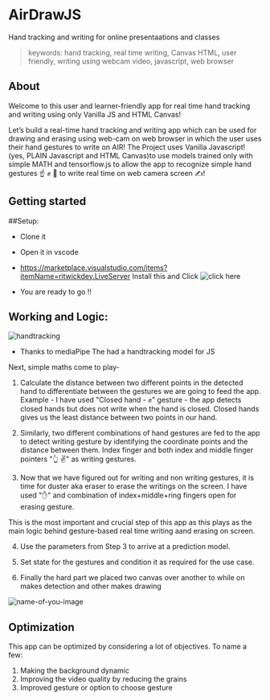# AirDrawJS
Hand tracking and writing for online presentaations and classes

> keywords: hand tracking, real time writing, Canvas HTML, user friendly, writing using webcam video, javascript, web browser

## About

Welcome to this user and learner-friendly app for real time hand tracking and writing using only Vanilla  JS and HTML Canvas! 

Let’s build a real-time hand tracking and writing app which can be used for drawing and erasing using web-cam on web browser in which the user uses their hand gestures to write on AIR! 
The Project uses Vanilla Javascript! (yes, PLAIN Javascript and HTML Canvas)to use models trained only with simple MATH and tensorflow.js to allow the app to recognize simple hand gestures ☝ ✊ 🤚 to write real time on web camera screen ✍!

## Getting started

##Setup:
+ Clone it
+ Open it in vscode
+ https://marketplace.visualstudio.com/items?itemName=ritwickdey.LiveServer Install this and Click
![click here](https://raw.githubusercontent.com/ritwickdey/vscode-live-server/master/images/Screenshot/vscode-live-server-statusbar-3.jpg)

+ You are ready to go !!

## Working and Logic: 

![handtracking](https://github.com/badboysm890/ML_Scratch_Surface/raw/master/Screenshot%202021-06-19%20at%2021-34-30%20hand_tracking_3d_android_gpu%20gif%20(GIF%20Image%2C%20300%20%C3%97%20564%20pixels).png)
 
+ Thanks to mediaPipe The had a handtracking model for JS 

Next, simple maths come to play- 
1. Calculate the distance between two different points in the detected hand to differentiate between the gestures we are going to feed the app.
Example - I have used "Closed hand - ✊" gesture - the app detects closed hands but does not write when the hand is closed. Closed hands gives us the least distance between two points in our hand.

2. Similarly, two different combinations of hand gestures are fed to the app to detect writing gesture by identifying the coordinate points and the distance between them. Index finger and both index and middle finger pointers "👆 ✌" as writing gestures.

3. Now that we have figured out for writing and non writing gestures, it is time for duster aka eraser to erase the writings on the screen. I have used "✋" and combination of index+middle+ring fingers open for erasing gesture.

This is the most important and crucial step of this app as this plays as the main logic behind gesture-based real time writing aand erasing on screen.

4. Use the parameters from Step 3 to arrive at a prediction model.

5. Set state for the gestures and condition it as required for the use case.

6. Finally the hard part we placed two canvas over another to while on makes detection and other makes drawing 

![name-of-you-image](https://github.com/badboysm890/AirDrawJS/blob/main/Screenshot%202021-06-19%20at%2021-51-00%20Screenshot.png)


## Optimization
This app can be optimized by considering a lot of objectives. To name a few:
1. Making the background dynamic
2. Improving the video quality by reducing the grains
3. Improved gesture or option to choose gesture
